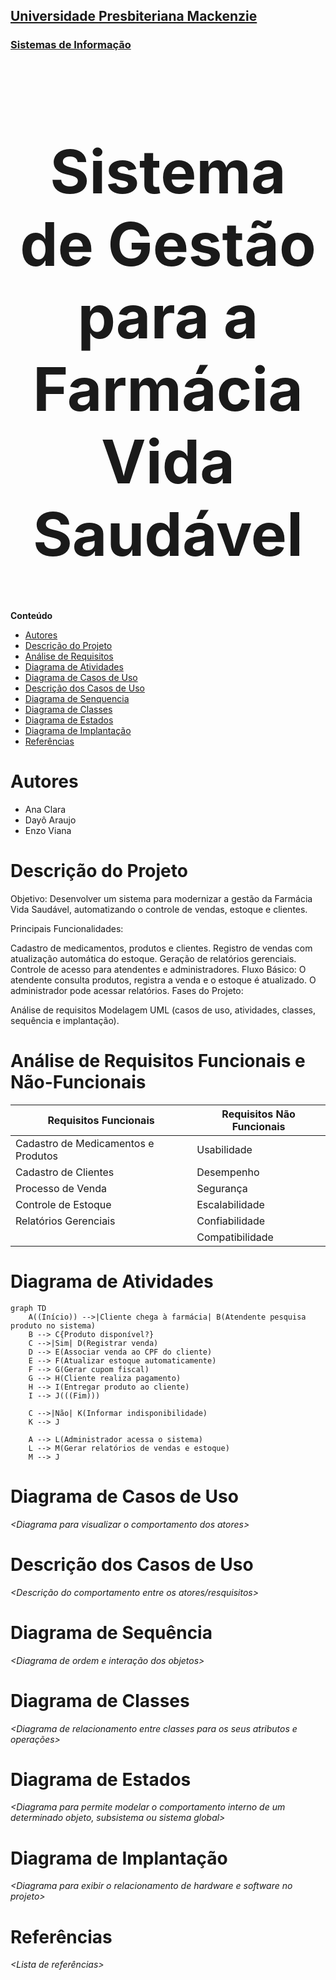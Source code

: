 <h2><a href= "https://www.mackenzie.br">Universidade Presbiteriana Mackenzie</a></h2>
<h3><a href= "https://www.mackenzie.br/graduacao/sao-paulo-higienopolis/sistemas-de-informacao">Sistemas de Informação</a></h3>


<font size="+12"><center>
# Sistema de Gestão para a Farmácia Vida Saudável
</center></font>

**Conteúdo**

- [Autores](#autores)
- [Descrição do Projeto](#descrição-do-projeto)
- [Análise de Requisitos](#análise-de-requisitos-funcionais-e-não-funcionais)
- [Diagrama de Atividades](#diagrama-de-atividades) 
- [Diagrama de Casos de Uso](#diagrama-de-comportamento-atores)
- [Descrição dos Casos de Uso](#descrição-das-funcões)
- [Diagrama de Senquencia](#diagrama-de-ordem-interações)
- [Diagrama de Classes](#diagrama-orientado-objetos)
- [Diagrama de Estados](#diagrama-estrutura-componente)
- [Diagrama de Implantação](#diagrama-de-hardware-software)
- [Referências](#referências)


# Autores

* Ana Clara
* Dayô Araujo
* Enzo Viana


# Descrição do Projeto
Objetivo: Desenvolver um sistema para modernizar a gestão da Farmácia Vida Saudável, automatizando o controle de vendas, estoque e clientes.

Principais Funcionalidades:

Cadastro de medicamentos, produtos e clientes.
Registro de vendas com atualização automática do estoque.
Geração de relatórios gerenciais.
Controle de acesso para atendentes e administradores.
Fluxo Básico: O atendente consulta produtos, registra a venda e o estoque é atualizado. O administrador pode acessar relatórios.
Fases do Projeto:

Análise de requisitos
Modelagem UML (casos de uso, atividades, classes, sequência e implantação).

# Análise de Requisitos Funcionais e Não-Funcionais
|Requisitos Funcionais|Requisitos Não Funcionais|
|---------------------|---------------------|
|Cadastro de Medicamentos e Produtos|Usabilidade|
|Cadastro de Clientes|Desempenho|
|Processo de Venda|Segurança|
|Controle de Estoque|Escalabilidade|
|Relatórios Gerenciais|Confiabilidade|
||Compatibilidade|

# Diagrama de Atividades

```mermaid
graph TD
    A((Início)) -->|Cliente chega à farmácia| B(Atendente pesquisa produto no sistema)
    B --> C{Produto disponível?}
    C -->|Sim| D(Registrar venda)
    D --> E(Associar venda ao CPF do cliente)
    E --> F(Atualizar estoque automaticamente)
    F --> G(Gerar cupom fiscal)
    G --> H(Cliente realiza pagamento)
    H --> I(Entregar produto ao cliente)
    I --> J(((Fim)))

    C -->|Não| K(Informar indisponibilidade)
    K --> J

    A --> L(Administrador acessa o sistema)
    L --> M(Gerar relatórios de vendas e estoque)
    M --> J

```

# Diagrama de Casos de Uso

*&lt;Diagrama para visualizar o comportamento dos atores&gt;*

# Descrição dos Casos de Uso

*&lt;Descrição do comportamento entre os atores/resquisitos&gt;*

# Diagrama de Sequência

*&lt;Diagrama de ordem e interação dos objetos&gt;*

# Diagrama de Classes

*&lt;Diagrama de relacionamento entre classes para os seus atributos e operações&gt;*

# Diagrama de Estados

*&lt;Diagrama para permite modelar o comportamento interno de um determinado objeto, subsistema ou sistema global&gt;*

# Diagrama de Implantação

*&lt;Diagrama para exibir o relacionamento de hardware e software no projeto&gt;*

# Referências

*&lt;Lista de referências&gt;*
